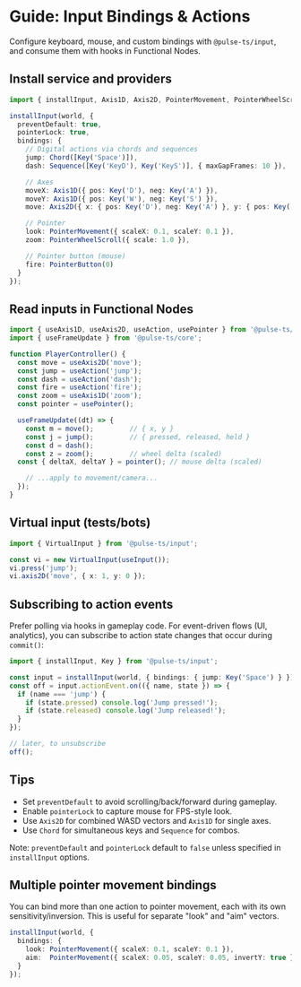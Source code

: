 # Guide: Input Bindings & Actions

Configure keyboard, mouse, and custom bindings with `@pulse-ts/input`, and consume them with hooks in Functional Nodes.

## Install service and providers

```ts
import { installInput, Axis1D, Axis2D, PointerMovement, PointerWheelScroll, PointerButton, Key, Chord, Sequence } from '@pulse-ts/input';

installInput(world, {
  preventDefault: true,
  pointerLock: true,
  bindings: {
    // Digital actions via chords and sequences
    jump: Chord([Key('Space')]),
    dash: Sequence([Key('KeyD'), Key('KeyS')], { maxGapFrames: 10 }),

    // Axes
    moveX: Axis1D({ pos: Key('D'), neg: Key('A') }),
    moveY: Axis1D({ pos: Key('W'), neg: Key('S') }),
    move: Axis2D({ x: { pos: Key('D'), neg: Key('A') }, y: { pos: Key('W'), neg: Key('S') } }),

    // Pointer
    look: PointerMovement({ scaleX: 0.1, scaleY: 0.1 }),
    zoom: PointerWheelScroll({ scale: 1.0 }),

    // Pointer button (mouse)
    fire: PointerButton(0)
  }
});
```

## Read inputs in Functional Nodes

```ts
import { useAxis1D, useAxis2D, useAction, usePointer } from '@pulse-ts/input';
import { useFrameUpdate } from '@pulse-ts/core';

function PlayerController() {
  const move = useAxis2D('move');
  const jump = useAction('jump');
  const dash = useAction('dash');
  const fire = useAction('fire');
  const zoom = useAxis1D('zoom');
  const pointer = usePointer();

  useFrameUpdate((dt) => {
    const m = move();         // { x, y }
    const j = jump();         // { pressed, released, held }
    const d = dash();
    const z = zoom();         // wheel delta (scaled)
  const { deltaX, deltaY } = pointer(); // mouse delta (scaled)

    // ...apply to movement/camera...
  });
}
```

## Virtual input (tests/bots)

```ts
import { VirtualInput } from '@pulse-ts/input';

const vi = new VirtualInput(useInput());
vi.press('jump');
vi.axis2D('move', { x: 1, y: 0 });
```

## Subscribing to action events

Prefer polling via hooks in gameplay code. For event-driven flows (UI, analytics), you can subscribe to action state changes that occur during `commit()`:

```ts
import { installInput, Key } from '@pulse-ts/input';

const input = installInput(world, { bindings: { jump: Key('Space') } });
const off = input.actionEvent.on(({ name, state }) => {
  if (name === 'jump') {
    if (state.pressed) console.log('Jump pressed!');
    if (state.released) console.log('Jump released!');
  }
});

// later, to unsubscribe
off();
```

## Tips

- Set `preventDefault` to avoid scrolling/back/forward during gameplay.
- Enable `pointerLock` to capture mouse for FPS-style look.
- Use `Axis2D` for combined WASD vectors and `Axis1D` for single axes.
- Use `Chord` for simultaneous keys and `Sequence` for combos.

Note: `preventDefault` and `pointerLock` default to `false` unless specified in `installInput` options.

## Multiple pointer movement bindings

You can bind more than one action to pointer movement, each with its own sensitivity/inversion. This is useful for separate "look" and "aim" vectors.

```ts
installInput(world, {
  bindings: {
    look: PointerMovement({ scaleX: 0.1, scaleY: 0.1 }),
    aim:  PointerMovement({ scaleX: 0.05, scaleY: 0.05, invertY: true }),
  }
});
```
